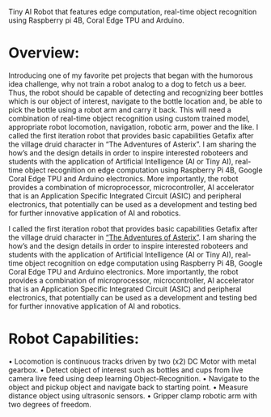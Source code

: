 Tiny AI Robot that features edge computation, real-time object recognition using Raspberry pi 4B, Coral Edge TPU and Arduino.

# **Overview:**
Introducing one of my favorite pet projects that began with the humorous idea challenge, why not train a robot analog to a dog to fetch us a beer. Thus, the robot should be capable of detecting and recognizing beer bottles which is our object of interest, navigate to the bottle location and, be able to pick the bottle using a robot arm and carry it back. This will need a combination of real-time object recognition using custom trained model, appropriate robot locomotion, navigation, robotic arm, power and the like. 
I called the first iteration robot that provides basic capabilities Getafix after the village druid character in “The Adventures of Asterix”. I am sharing the how’s and the design details in order to inspire interested roboteers and students with the application of Artificial Intelligence (AI or Tiny AI), real-time object recognition on edge computation using Raspberry Pi 4B, Google Coral Edge TPU and Arduino electronics. More importantly, the robot provides a combination of microprocessor, microcontroller, AI accelerator that is an Application Specific Integrated Circuit (ASIC) and peripheral electronics, that potentially can be used as a development and testing bed for further innovative application of AI and robotics. 

I called the first iteration robot that provides basic capabilities Getafix after the village druid character in [“The Adventures of Asterix”](https://en.wikipedia.org/wiki/Asterix). I am sharing the how’s and the design details in order to inspire interested roboteers and students with the application of Artificial Intelligence (AI or Tiny AI), real-time object recognition on edge computation using Raspberry Pi 4B, Google Coral Edge TPU and Arduino electronics. More importantly, the robot provides a combination of microprocessor, microcontroller, AI accelerator that is an Application Specific Integrated Circuit (ASIC) and peripheral electronics, that potentially can be used as a development and testing bed for further innovative application of AI and robotics. 


# **Robot Capabilities:**
•	Locomotion is continuous tracks driven by two (x2) DC Motor with metal gearbox.
•	Detect object of interest such as bottles and cups from live camera live feed using deep learning Object-Recognition.
•	Navigate to the object and pickup object and navigate back to starting point.
•	Measure distance object using ultrasonic sensors.
•	Gripper clamp robotic arm with two degrees of freedom.


